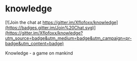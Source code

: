 # knowledge

[![Join the chat at https://gitter.im/Xflofoxx/knowledge](https://badges.gitter.im/Join%20Chat.svg)](https://gitter.im/Xflofoxx/knowledge?utm_source=badge&utm_medium=badge&utm_campaign=pr-badge&utm_content=badge)

Knowledge - a game on mankind
